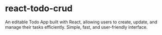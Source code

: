 # react-todo-crud
 An editable Todo App built with React, allowing users to create, update, and manage their tasks efficiently. Simple, fast, and user-friendly interface.
